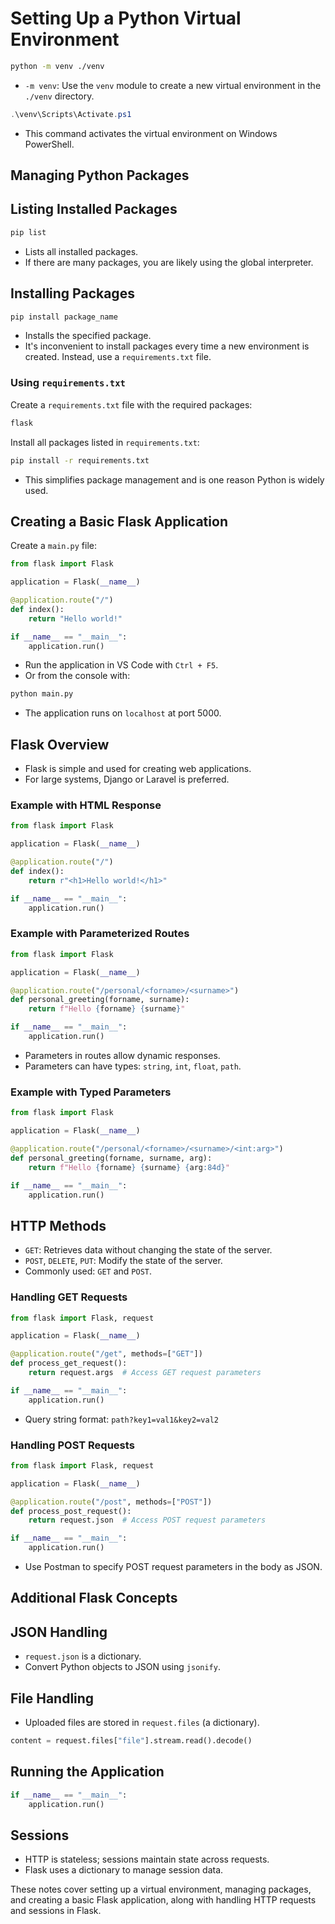# Setting Up a Python Virtual Environment

```bash
python -m venv ./venv
```

- `-m venv`: Use the `venv` module to create a new virtual environment in the `./venv` directory.

```powershell
.\venv\Scripts\Activate.ps1
```

- This command activates the virtual environment on Windows PowerShell.

## Managing Python Packages

## Listing Installed Packages

```bash
pip list
```

- Lists all installed packages.
- If there are many packages, you are likely using the global interpreter.

## Installing Packages

```bash
pip install package_name
```

- Installs the specified package.
- It's inconvenient to install packages every time a new environment is created. Instead, use a `requirements.txt` file.

### Using `requirements.txt`

Create a `requirements.txt` file with the required packages:

```txt
flask
```

Install all packages listed in `requirements.txt`:

```bash
pip install -r requirements.txt
```

- This simplifies package management and is one reason Python is widely used.

## Creating a Basic Flask Application

Create a `main.py` file:

```python
from flask import Flask

application = Flask(__name__)

@application.route("/")
def index():
    return "Hello world!"

if __name__ == "__main__":
    application.run()
```

- Run the application in VS Code with `Ctrl + F5`.
- Or from the console with:

```bash
python main.py
```

- The application runs on `localhost` at port 5000.

## Flask Overview

- Flask is simple and used for creating web applications.
- For large systems, Django or Laravel is preferred.

### Example with HTML Response

```python
from flask import Flask

application = Flask(__name__)

@application.route("/")
def index():
    return r"<h1>Hello world!</h1>"

if __name__ == "__main__":
    application.run()
```

### Example with Parameterized Routes

```python
from flask import Flask

application = Flask(__name__)

@application.route("/personal/<forname>/<surname>")
def personal_greeting(forname, surname):
    return f"Hello {forname} {surname}"

if __name__ == "__main__":
    application.run()
```

- Parameters in routes allow dynamic responses.
- Parameters can have types: `string`, `int`, `float`, `path`.

### Example with Typed Parameters

```python
from flask import Flask

application = Flask(__name__)

@application.route("/personal/<forname>/<surname>/<int:arg>")
def personal_greeting(forname, surname, arg):
    return f"Hello {forname} {surname} {arg:84d}"

if __name__ == "__main__":
    application.run()
```

## HTTP Methods

- `GET`: Retrieves data without changing the state of the server.
- `POST`, `DELETE`, `PUT`: Modify the state of the server.
- Commonly used: `GET` and `POST`.

### Handling GET Requests

```python
from flask import Flask, request

application = Flask(__name__)

@application.route("/get", methods=["GET"])
def process_get_request():
    return request.args  # Access GET request parameters

if __name__ == "__main__":
    application.run()
```

- Query string format: `path?key1=val1&key2=val2`

### Handling POST Requests

```python
from flask import Flask, request

application = Flask(__name__)

@application.route("/post", methods=["POST"])
def process_post_request():
    return request.json  # Access POST request parameters

if __name__ == "__main__":
    application.run()
```

- Use Postman to specify POST request parameters in the body as JSON.

## Additional Flask Concepts

## JSON Handling

- `request.json` is a dictionary.
- Convert Python objects to JSON using `jsonify`.

## File Handling

- Uploaded files are stored in `request.files` (a dictionary).

```python
content = request.files["file"].stream.read().decode()
```

## Running the Application

```python
if __name__ == "__main__":
    application.run()
```

## Sessions

- HTTP is stateless; sessions maintain state across requests.
- Flask uses a dictionary to manage session data.

These notes cover setting up a virtual environment, managing packages, and creating a basic Flask application, along with handling HTTP requests and sessions in Flask.
